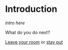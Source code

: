 # Introduction 

*intro here*

What do you do next? 

[Leave your room](what-floor?.md) or [stay put](police-ending.md)